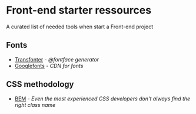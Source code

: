 # Front-end starter ressources
A curated list of needed tools when start a Front-end project

## Fonts

* [Transfonter](https://transfonter.org/) - _@fontface generator_
* [Googlefonts](https://fonts.google.com/) - _CDN for fonts_

## CSS methodology

* [BEM](https://9elements.com/bem-cheat-sheet/) - _Even the most experienced CSS developers don't always find the right class name_